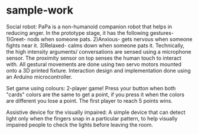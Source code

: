 # sample-work

Social robot: PaPa is a non-humanoid companion robot that helps in reducing anger. In the prototype stage, it has the following gestures- 1)Greet- nods when someone pats. 2)Anxious- gets nervous when someone fights near it. 3)Relaxed- calms down when someone pats it. Technically, the high intensity arguments/ conversations are sensed using a microphone sensor. The proximity sensor on top senses the human touch to interact with. All gestural movements are done using two servo motors mounted onto a 3D printed fixture. Interaction design and implementation done using an Arduino microcontroller.

Set game using colours: 2-player game! Press your button when both "cards" colors are the same to get a point, if you press it when the colors are different you lose a point. The first player to reach 5 points wins.

Assistive device for the visually impaired: A simple device that can detect light only when the fingers snap in a particular pattern, to help visually impaired people to check the lights before leaving the room.
